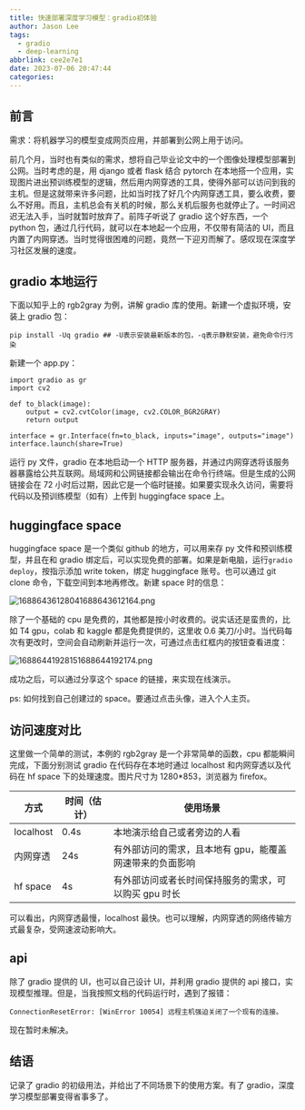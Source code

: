 ```yaml
---
title: 快速部署深度学习模型：gradio初体验
author: Jason Lee
tags:
  - gradio
  - deep-learning
abbrlink: cee2e7e1
date: 2023-07-06 20:47:44
categories:
---
```


## 前言

需求：将机器学习的模型变成网页应用，并部署到公网上用于访问。

前几个月，当时也有类似的需求，想将自己毕业论文中的一个图像处理模型部署到公网。当时考虑的是，用 django 或者 flask 结合 pytorch 在本地搭一个应用，实现图片进出预训练模型的逻辑，然后用内网穿透的工具，使得外部可以访问到我的主机。但是这就带来许多问题，比如当时找了好几个内网穿透工具，要么收费，要么不好用。而且，主机总会有关机的时候，那么关机后服务也就停止了。一时间迟迟无法入手，当时就暂时放弃了。前阵子听说了 gradio 这个好东西，一个 python 包，通过几行代码，就可以在本地起一个应用，不仅带有简洁的 UI，而且内置了内网穿透。当时觉得很困难的问题，竟然一下迎刃而解了。感叹现在深度学习社区发展的速度。

## gradio 本地运行

下面以知乎上的 rgb2gray 为例，讲解 gradio 库的使用。新建一个虚拟环境，安装上 gradio 包：

```
pip install -Uq gradio ## -U表示安装最新版本的包，-q表示静默安装，避免命令行污染
```

新建一个 app.py：

```
import gradio as gr
import cv2

def to_black(image):
    output = cv2.cvtColor(image, cv2.COLOR_BGR2GRAY)
    return output

interface = gr.Interface(fn=to_black, inputs="image", outputs="image")
interface.launch(share=True)
```

运行 py 文件，gradio 在本地启动一个 HTTP 服务器，并通过内网穿透将该服务器暴露给公共互联网。局域网和公网链接都会输出在命令行终端。但是生成的公网链接会在 72 小时后过期，因此它是一个临时链接。如果要实现永久访问，需要将代码以及预训练模型（如有）上传到 huggingface space 上。

## huggingface space

huggingface space 是一个类似 github 的地方，可以用来存 py 文件和预训练模型，并且在和 gradio 绑定后，可以实现免费的部署。如果是新电脑，运行`gradio deploy`，按指示添加 write token，绑定 huggingface 账号。也可以通过 git clone 命令，下载空间到本地再修改。新建 space 时的信息：

![16886436128041688643612164.png](https://cdn.jsdelivr.net/gh/li199-code/blog-imgs@main/16886436128041688643612164.png)

除了一个基础的 cpu 是免费的，其他都是按小时收费的。说实话还是蛮贵的，比如 T4 gpu，colab 和 kaggle 都是免费提供的，这里收 0.6 美刀/小时。当代码每次有更改时，空间会自动刷新并运行一次，可通过点击红框内的按钮查看进度：

![16886441928151688644192174.png](https://cdn.jsdelivr.net/gh/li199-code/blog-imgs@main/16886441928151688644192174.png)

成功之后，可以通过分享这个 space 的链接，来实现在线演示。

ps: 如何找到自己创建过的 space。要通过点击头像，进入个人主页。

## 访问速度对比

这里做一个简单的测试，本例的 rgb2gray 是一个非常简单的函数，cpu 都能瞬间完成，下面分别测试 gradio 在代码存在本地时通过 localhost 和内网穿透以及代码在 hf space 下的处理速度。图片尺寸为 1280\*853，浏览器为 firefox。

| 方式      | 时间（估计） | 使用场景                                                 |
| --------- | ------------ | -------------------------------------------------------- |
| localhost | 0.4s         | 本地演示给自己或者旁边的人看                             |
| 内网穿透  | 24s          | 有外部访问的需求，且本地有 gpu，能覆盖网速带来的负面影响 |
| hf space  | 4s           | 有外部访问或者长时间保持服务的需求，可以购买 gpu 时长    |

可以看出，内网穿透最慢，localhost 最快。也可以理解，内网穿透的网络传输方式最复杂，受网速波动影响大。

## api

除了 gradio 提供的 UI，也可以自己设计 UI，并利用 gradio 提供的 api 接口，实现模型推理。但是，当我按照文档的代码运行时，遇到了报错：

```
ConnectionResetError: [WinError 10054] 远程主机强迫关闭了一个现有的连接。
```

现在暂时未解决。

## 结语

记录了 gradio 的初级用法，并给出了不同场景下的使用方案。有了 gradio，深度学习模型部署变得省事多了。
